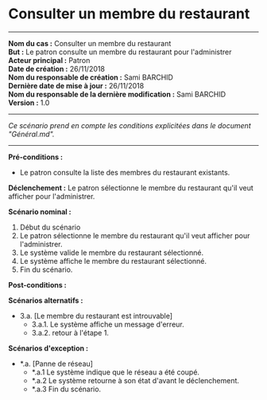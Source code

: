 # Consulter un membre du restaurant

------

**Nom du cas :** Consulter un membre du restaurant  
**But :** Le patron consulte un membre du restaurant pour l'administrer  
**Acteur principal :** Patron  
**Date de création :** 26/11/2018  
**Nom du responsable de création :** Sami BARCHID  
**Dernière date de mise à jour :** 26/11/2018  
**Nom du responsable de la dernière modification :** Sami BARCHID  
**Version :** 1.0

------

*Ce scénario prend en compte les conditions explicitées dans le document "Général.md".*

------

**Pré-conditions :**
- Le patron consulte la liste des membres du restaurant existants.

**Déclenchement :**
Le patron sélectionne le membre du restaurant qu'il veut afficher pour l'administrer.

**Scénario nominal :**
1. Début du scénario
2. Le patron sélectionne le membre du restaurant qu'il veut afficher pour l'administrer.
3. Le système valide le membre du restaurant sélectionné.
4. Le système affiche le membre du restaurant sélectionné.
5. Fin du scénario.

**Post-conditions :**


**Scénarios alternatifs :**
- 3.a. [Le membre du restaurant est introuvable]
	- 3.a.1. Le système affiche un message d'erreur.
	- 3.a.2. retour à l'étape 1.

**Scénarios d'exception :**
- \*.a. [Panne de réseau]
	- \*.a.1 Le système indique que le réseau a été coupé.
	- \*.a.2 Le système retourne à son état d'avant le déclenchement.
	- \*.a.3 Fin du scénario.

